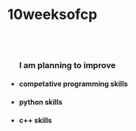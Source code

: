 <h1> 10weeksofcp</h1>
<br/><br/>
<ul>
  <h3>I am planning to improve </h3>
 <li>
   <h4>competative programming skills</h4>
  </li>

 <li>
<h4>python skills</h4>
  </li>
  <li>
<h4>c++ skills</h4>
  </li>
